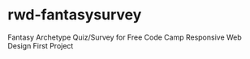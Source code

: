 # rwd-fantasysurvey
Fantasy Archetype Quiz/Survey for Free Code Camp Responsive Web Design First Project 
